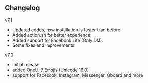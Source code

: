 
## Changelog
v7.1
- Updated codes, now installation is faster than before.
- Added action.sh for better experience.
- Added support for Facebook Lite (Only DM).
- Some fixes and improvements.

v7.0
- initial release
- added OneUI 7 Emojis (Unicode 16.0)
- support for Facebook, Instagram, Messenger, Gboard and more
